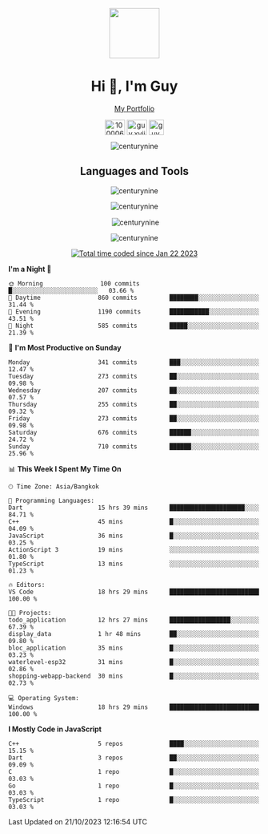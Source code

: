 
<p align="center"><a href="https://portfolio-nextjs-puce-omega.vercel.app/" traget="_blank"> <img src="https://user-images.githubusercontent.com/109062980/213915698-3e79c409-24f8-4471-a5f8-e7a842ad3a0a.gif" width="100" /> </a></p>
 
<h1 align="center">Hi 👋, I'm Guy</h1>
<p align="center"><a href="https://portfolio-nextjs-puce-omega.vercel.app/" traget="_blank"> My Portfolio </a></p>

<p align="center">
<a href="https://fb.com/100006608053988" target="blank"><img align="center" src="https://raw.githubusercontent.com/rahuldkjain/github-profile-readme-generator/master/src/images/icons/Social/facebook.svg" alt="100006608053988" height="30" width="40" /></a>
<a href="https://instagram.com/guy.xvii" target="blank"><img align="center" src="https://raw.githubusercontent.com/rahuldkjain/github-profile-readme-generator/master/src/images/icons/Social/instagram.svg" alt="guy.xvii" height="30" width="40" /></a>
<a href="mailto:lowlifeix@gmail.com" target="blank"><img align="center" src="https://user-images.githubusercontent.com/109062980/226533395-e26b601f-4b8f-456f-affd-55dc944b4149.png" alt="guy.xvii" height="30" width="30" /></a>
 
</p>

<p align="center"> <img src="https://komarev.com/ghpvc/?username=centurynine&label=Profile%20views&color=0e75b6&style=for-the-badge" alt="centurynine" /> </p>

<h2 align="center">Languages and Tools</h3>

<!-- https://skillicons.dev/ -->
<p align="center">
<img src="https://skillicons.dev/icons?i=react,nodejs,tailwind,mongodb,html,css,js,bootstrap,jquery,cloudflare,php,java,cpp,py,dart,flutter,firebase,androidstudio,git,github,linux,mysql,postman,nginx,express" alt="centurynine" /> 
</p>
 
<p align="center"><img align="center" src="https://github-readme-stats-sigma-five.vercel.app/api/top-langs?username=centurynine&show_icons=true&locale=en&layout=compact&theme=" alt="centurynine" /></p>

<p align="center">&nbsp;<img align="center" src="https://github-readme-stats-sigma-five.vercel.app/api?username=centurynine&show_icons=true&locale=en&theme=" alt="centurynine" /></p>

<p align="center"><img align="center" src="https://github-readme-streak-stats.herokuapp.com/?user=centurynine&theme=" alt="centurynine" /></p>
<p align="center">
<a href="https://wakatime.com/@9ded98d1-6308-4a11-a75a-63f31fdc4e7a"><img src="https://wakatime.com/badge/user/9ded98d1-6308-4a11-a75a-63f31fdc4e7a.svg" alt="Total time coded since Jan 22 2023" /></a>
  
<!--START_SECTION:waka-->
**I'm a Night 🦉** 

```text
🌞 Morning                100 commits         █░░░░░░░░░░░░░░░░░░░░░░░░   03.66 % 
🌆 Daytime                860 commits         ████████░░░░░░░░░░░░░░░░░   31.44 % 
🌃 Evening                1190 commits        ███████████░░░░░░░░░░░░░░   43.51 % 
🌙 Night                  585 commits         █████░░░░░░░░░░░░░░░░░░░░   21.39 % 
```
📅 **I'm Most Productive on Sunday** 

```text
Monday                   341 commits         ███░░░░░░░░░░░░░░░░░░░░░░   12.47 % 
Tuesday                  273 commits         ██░░░░░░░░░░░░░░░░░░░░░░░   09.98 % 
Wednesday                207 commits         ██░░░░░░░░░░░░░░░░░░░░░░░   07.57 % 
Thursday                 255 commits         ██░░░░░░░░░░░░░░░░░░░░░░░   09.32 % 
Friday                   273 commits         ██░░░░░░░░░░░░░░░░░░░░░░░   09.98 % 
Saturday                 676 commits         ██████░░░░░░░░░░░░░░░░░░░   24.72 % 
Sunday                   710 commits         ██████░░░░░░░░░░░░░░░░░░░   25.96 % 
```


📊 **This Week I Spent My Time On** 

```text
🕑︎ Time Zone: Asia/Bangkok

💬 Programming Languages: 
Dart                     15 hrs 39 mins      █████████████████████░░░░   84.71 % 
C++                      45 mins             █░░░░░░░░░░░░░░░░░░░░░░░░   04.09 % 
JavaScript               36 mins             █░░░░░░░░░░░░░░░░░░░░░░░░   03.25 % 
ActionScript 3           19 mins             ░░░░░░░░░░░░░░░░░░░░░░░░░   01.80 % 
TypeScript               13 mins             ░░░░░░░░░░░░░░░░░░░░░░░░░   01.23 % 

🔥 Editors: 
VS Code                  18 hrs 29 mins      █████████████████████████   100.00 % 

🐱‍💻 Projects: 
todo_application         12 hrs 27 mins      █████████████████░░░░░░░░   67.39 % 
display_data             1 hr 48 mins        ██░░░░░░░░░░░░░░░░░░░░░░░   09.80 % 
bloc_application         35 mins             █░░░░░░░░░░░░░░░░░░░░░░░░   03.23 % 
waterlevel-esp32         31 mins             █░░░░░░░░░░░░░░░░░░░░░░░░   02.86 % 
shopping-webapp-backend  30 mins             █░░░░░░░░░░░░░░░░░░░░░░░░   02.73 % 

💻 Operating System: 
Windows                  18 hrs 29 mins      █████████████████████████   100.00 % 
```

**I Mostly Code in JavaScript** 

```text
C++                      5 repos             ████░░░░░░░░░░░░░░░░░░░░░   15.15 % 
Dart                     3 repos             ██░░░░░░░░░░░░░░░░░░░░░░░   09.09 % 
C                        1 repo              █░░░░░░░░░░░░░░░░░░░░░░░░   03.03 % 
Go                       1 repo              █░░░░░░░░░░░░░░░░░░░░░░░░   03.03 % 
TypeScript               1 repo              █░░░░░░░░░░░░░░░░░░░░░░░░   03.03 % 
```




 Last Updated on 21/10/2023 12:16:54 UTC
<!--END_SECTION:waka-->
  
</p>

